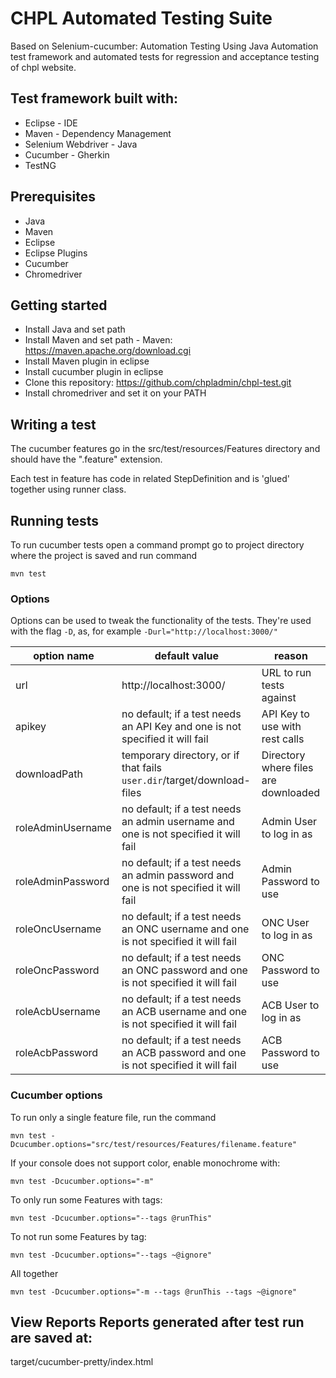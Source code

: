 # CHPL Automated Testing Suite

Based on Selenium-cucumber: Automation Testing Using Java Automation test framework and automated tests for regression and acceptance testing of chpl website.

## Test framework built with:

* Eclipse - IDE
* Maven - Dependency Management
* Selenium Webdriver - Java
* Cucumber - Gherkin
* TestNG

## Prerequisites
* Java
* Maven
* Eclipse
* Eclipse Plugins
* Cucumber
* Chromedriver

## Getting started

* Install Java and set path
* Install Maven and set path - Maven: https://maven.apache.org/download.cgi
* Install Maven plugin in eclipse
* Install cucumber plugin in eclipse
* Clone this repository: https://github.com/chpladmin/chpl-test.git
* Install chromedriver and set it on your PATH

## Writing a test

The cucumber features go in the src/test/resources/Features directory and should have the ".feature" extension.

Each test in feature has code in related StepDefinition and is 'glued' together using runner class.

## Running tests

To run cucumber tests open a command prompt go to project directory where the project is saved and run command

`mvn test`

### Options

Options can be used to tweak the functionality of the tests. They're used with the flag `-D`, as, for example `-Durl="http://localhost:3000/"`

| option name       | default value                                                                       | reason                               |
|-------------------|-------------------------------------------------------------------------------------|--------------------------------------|
| url               | http://localhost:3000/                                                              | URL to run tests against             |
| apikey            | no default; if a test needs an API Key and one is not specified it will fail        | API Key to use with rest calls       |
| downloadPath      | temporary directory, or if that fails `user.dir`/target/download-files              | Directory where files are downloaded |
| roleAdminUsername | no default; if a test needs an admin username and one is not specified it will fail | Admin User to log in as              |
| roleAdminPassword | no default; if a test needs an admin password and one is not specified it will fail | Admin Password to use                |
| roleOncUsername   | no default; if a test needs an ONC username and one is not specified it will fail   | ONC User to log in as                |
| roleOncPassword   | no default; if a test needs an ONC password and one is not specified it will fail   | ONC Password to use                  |
| roleAcbUsername   | no default; if a test needs an ACB username and one is not specified it will fail   | ACB User to log in as                |
| roleAcbPassword   | no default; if a test needs an ACB password and one is not specified it will fail   | ACB Password to use                  |

### Cucumber options

To run only a single feature file, run the command

`mvn test -Dcucumber.options="src/test/resources/Features/filename.feature"`

If your console does not support color, enable monochrome with:

`mvn test -Dcucumber.options="-m"`

To only run some Features with tags:

`mvn test -Dcucumber.options="--tags @runThis"`

To not run some Features by tag:

`mvn test -Dcucumber.options="--tags ~@ignore"`

All together

`mvn test -Dcucumber.options="-m --tags @runThis --tags ~@ignore"`

## View Reports Reports generated after test run are saved at:

target/cucumber-pretty/index.html
